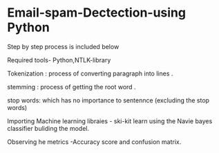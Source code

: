 # Email-spam-Dectection-using Python

Step by step process is included below

Required tools- Python,NTLK-library 

Tokenization : process of converting paragraph into lines .

stemming : process of getting the root word .

stop words: which has no importance to sentennce (excluding the stop words)

Importing Machine learning libraies - ski-kit learn 
using the Navie bayes classifier buliding the model.

Observing he metrics -Accuracy score and confusion matrix.

             



